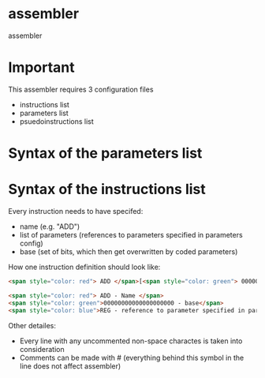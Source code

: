 # assembler
assembler

# Important
This assembler requires 3 configuration files
 - instructions list
 - parameters list
 - psuedoinstructions list

# Syntax of the parameters list

# Syntax of the instructions list
Every instruction needs to have specifed:
 - name (e.g. "ADD")
 - list of parameters (references to parameters specified in parameters config)
 - base (set of bits, which then get overwritten by coded parameters)

How one instruction definition should look like:
```html
<span style="color: red"> ADD </span>[<span style="color: green"> 00000000000000000000</span>]<<span style="color: blue">REG,REG</span>>

<span style="color: red"> ADD - Name </span>  
<span style="color: green">00000000000000000000 - base</span>  
<span style="color: blue">REG - reference to parameter specified in parameters config file</span>  
```

Other detailes:
 - Every line with any uncommented non-space charactes is taken into consideration
 - Comments can be made with # (everything behind this symbol in the line does not affect assembler)
